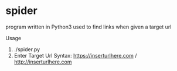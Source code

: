 # spider
program written in Python3 used to find links when given a target url

Usage
1. ./spider.py
2. Enter Target Url Syntax: https://inserturlhere.com / http://inserturlhere.com
